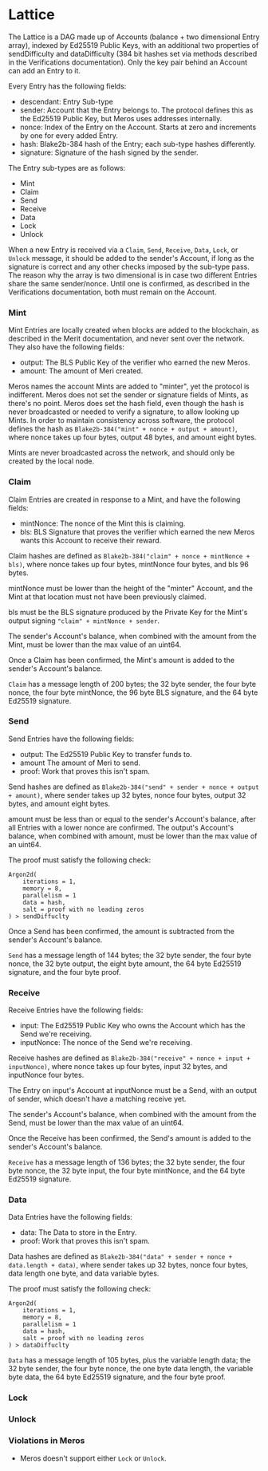 # Lattice

The Lattice is a DAG made up of Accounts (balance + two dimensional Entry array), indexed by Ed25519 Public Keys, with an additional two properties of sendDifficulty and dataDifficulty (384 bit hashes set via methods described in the Verifications documentation). Only the key pair behind an Account can add an Entry to it.

Every Entry has the following fields:
- descendant: Entry Sub-type
- sender: Account that the Entry belongs to. The protocol defines this as the Ed25519 Public Key, but Meros uses addresses internally.
- nonce: Index of the Entry on the Account. Starts at zero and increments by one for every added Entry.
- hash: Blake2b-384 hash of the Entry; each sub-type hashes differently.
- signature: Signature of the hash signed by the sender.

The Entry sub-types are as follows:
- Mint
- Claim
- Send
- Receive
- Data
- Lock
- Unlock

When a new Entry is received via a `Claim`, `Send`, `Receive`, `Data`, `Lock`, or `Unlock` message, it should be added to the sender's Account, if long as the signature is correct and any other checks imposed by the sub-type pass. The reason why the array is two dimensional is in case two different Entries share the same sender/nonce. Until one is confirmed, as described in the Verifications documentation, both must remain on the Account.

### Mint

Mint Entries are locally created when blocks are added to the blockchain, as described in the Merit documentation, and never sent over the network. They also have the following fields:
- output: The BLS Public Key of the verifier who earned the new Meros.
- amount: The amount of Meri created.

Meros names the account Mints are added to "minter", yet the protocol is indifferent. Meros does not set the sender or signature fields of Mints, as there's no point. Meros does set the hash field, even though the hash is never broadcasted or needed to verify a signature, to allow looking up Mints. In order to maintain consistency across software, the protocol defines the hash as `Blake2b-384("mint" + nonce + output + amount)`, where nonce takes up four bytes, output 48 bytes, and amount eight bytes.

Mints are never broadcasted across the network, and should only be created by the local node.

### Claim

Claim Entries are created in response to a Mint, and have the following fields:
- mintNonce: The nonce of the Mint this is claiming.
- bls: BLS Signature that proves the verifier which earned the new Meros wants this Account to receive their reward.

Claim hashes are defined as `Blake2b-384("claim" + nonce + mintNonce + bls)`, where nonce takes up four bytes, mintNonce four bytes, and bls 96 bytes.

mintNonce must be lower than the height of the "minter" Account, and the Mint at that location must not have been previously claimed.

bls must be the BLS signature produced by the Private Key for the Mint's output signing `"claim" + mintNonce + sender`.

The sender's Account's balance, when combined with the amount from the Mint, must be lower than the max value of an uint64.

Once a Claim has been confirmed, the Mint's amount is added to the sender's Account's balance.

`Claim` has a message length of 200 bytes; the 32 byte sender, the four byte nonce, the four byte mintNonce, the 96 byte BLS signature, and the 64 byte Ed25519 signature.

### Send

Send Entries have the following fields:
- output: The Ed25519 Public Key to transfer funds to.
- amount The amount of Meri to send.
- proof: Work that proves this isn't spam.

Send hashes are defined as `Blake2b-384("send" + sender + nonce + output + amount)`, where sender takes up 32 bytes, nonce four bytes, output 32 bytes, and amount eight bytes.

amount must be less than or equal to the sender's Account's balance, after all Entries with a lower nonce are confirmed. The output's Account's balance, when combined with amount, must be lower than the max value of an uint64.

The proof must satisfy the following check:
```
Argon2d(
    iterations = 1,
    memory = 8,
    parallelism = 1
    data = hash,
    salt = proof with no leading zeros
) > sendDiffuclty
```

Once a Send has been confirmed, the amount is subtracted from the sender's Account's balance.

`Send` has a message length of 144 bytes; the 32 byte sender, the four byte nonce, the 32 byte output, the eight byte amount, the 64 byte Ed25519 signature, and the four byte proof.

### Receive

Receive Entries have the following fields:
- input: The Ed25519 Public Key who owns the Account which has the Send we're receiving.
- inputNonce: The nonce of the Send we're receiving.

Receive hashes are defined as `Blake2b-384("receive" + nonce + input + inputNonce)`, where nonce takes up four bytes, input 32 bytes, and inputNonce four bytes.

The Entry on input's Account at inputNonce must be a Send, with an output of sender, which doesn't have a matching receive yet.

The sender's Account's balance, when combined with the amount from the Send, must be lower than the max value of an uint64.

Once the Receive has been confirmed, the Send's amount is added to the sender's Account's balance.

`Receive` has a message length of 136 bytes; the 32 byte sender, the four byte nonce, the 32 byte input, the four byte mintNonce, and the 64 byte Ed25519 signature.

### Data

Data Entries have the following fields:
- data: The Data to store in the Entry.
- proof: Work that proves this isn't spam.

Data hashes are defined as `Blake2b-384("data" + sender + nonce + data.length + data)`, where sender takes up 32 bytes, nonce four bytes, data length one byte, and data variable bytes.

The proof must satisfy the following check:
```
Argon2d(
    iterations = 1,
    memory = 8,
    parallelism = 1
    data = hash,
    salt = proof with no leading zeros
) > dataDiffuclty
```

`Data` has a message length of 105 bytes, plus the variable length data; the 32 byte sender, the four byte nonce, the one byte data length, the variable byte data, the 64 byte Ed25519 signature, and the four byte proof.

### Lock

### Unlock

### Violations in Meros

- Meros doesn't support either `Lock` or `Unlock`.
